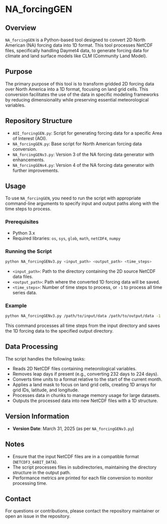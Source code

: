 # NA_forcingGEN

## Overview

`NA_forcingGEN` is a Python-based tool designed to convert 2D North American (NA) forcing data into 1D format. This tool processes NetCDF files, specifically handling Daymet4 data, to generate forcing data for climate and land surface models like CLM (Community Land Model).

## Purpose

The primary purpose of this tool is to transform gridded 2D forcing data over North America into a 1D format, focusing on land grid cells. This conversion facilitates the use of the data in specific modeling frameworks by reducing dimensionality while preserving essential meteorological variables.

## Repository Structure

- `AOI_forcingGEN.py`: Script for generating forcing data for a specific Area of Interest (AOI).
- `NA_forcingGEN.py`: Base script for North American forcing data conversion.
- `NA_forcingGENv3.py`: Version 3 of the NA forcing data generator with enhancements.
- `NA_forcingGENv4.py`: Version 4 of the NA forcing data generator with further improvements.

## Usage

To use `NA_forcingGEN`, you need to run the script with appropriate command-line arguments to specify input and output paths along with the time steps to process.

### Prerequisites

- Python 3.x
- Required libraries: `os`, `sys`, `glob`, `math`, `netCDF4`, `numpy`

### Running the Script

```bash
python NA_forcingGENv3.py <input_path> <output_path> <time_steps>
```

- `<input_path>`: Path to the directory containing the 2D source NetCDF data files.
- `<output_path>`: Path where the converted 1D forcing data will be saved.
- `<time_steps>`: Number of time steps to process, or `-1` to process all time series data.

### Example

```bash
python NA_forcingGENv3.py /path/to/input/data /path/to/output/data -1
```

This command processes all time steps from the input directory and saves the 1D forcing data to the specified output directory.

## Data Processing

The script handles the following tasks:
- Reads 2D NetCDF files containing meteorological variables.
- Removes leap days if present (e.g., converting 232 days to 224 days).
- Converts time units to a format relative to the start of the current month.
- Applies a land mask to focus on land grid cells, creating 1D arrays for grid IDs, latitude, and longitude.
- Processes data in chunks to manage memory usage for large datasets.
- Outputs the processed data into new NetCDF files with a 1D structure.

## Version Information

- **Version Date**: March 31, 2025 (as per `NA_forcingGENv3.py`)

## Notes

- Ensure that the input NetCDF files are in a compatible format (`NETCDF3_64BIT_DATA`).
- The script processes files in subdirectories, maintaining the directory structure in the output path.
- Performance metrics are printed for each file conversion to monitor processing time.

## Contact

For questions or contributions, please contact the repository maintainer or open an issue in the repository. 